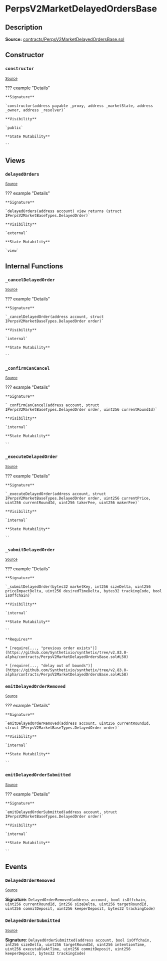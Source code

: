 # PerpsV2MarketDelayedOrdersBase

## Description

**Source:** [contracts/PerpsV2MarketDelayedOrdersBase.sol](https://github.com/Synthetixio/synthetix/tree/v2.83.0-alpha/contracts/PerpsV2MarketDelayedOrdersBase.sol)

## Constructor

### `constructor`

<sub>[Source](https://github.com/Synthetixio/synthetix/tree/v2.83.0-alpha/contracts/PerpsV2MarketDelayedOrdersBase.sol#L28)</sub>

??? example "Details"

    **Signature**

    `constructor(address payable _proxy, address _marketState, address _owner, address _resolver)`

    **Visibility**

    `public`

    **State Mutability**

    ``

## Views

### `delayedOrders`

<sub>[Source](https://github.com/Synthetixio/synthetix/tree/v2.83.0-alpha/contracts/PerpsV2MarketDelayedOrdersBase.sol#L35)</sub>

??? example "Details"

    **Signature**

    `delayedOrders(address account) view returns (struct IPerpsV2MarketBaseTypes.DelayedOrder)`

    **Visibility**

    `external`

    **State Mutability**

    `view`

## Internal Functions

### `_cancelDelayedOrder`

<sub>[Source](https://github.com/Synthetixio/synthetix/tree/v2.83.0-alpha/contracts/PerpsV2MarketDelayedOrdersBase.sol#L130)</sub>

??? example "Details"

    **Signature**

    `_cancelDelayedOrder(address account, struct IPerpsV2MarketBaseTypes.DelayedOrder order)`

    **Visibility**

    `internal`

    **State Mutability**

    ``

### `_confirmCanCancel`

<sub>[Source](https://github.com/Synthetixio/synthetix/tree/v2.83.0-alpha/contracts/PerpsV2MarketDelayedOrdersBase.sol#L211)</sub>

??? example "Details"

    **Signature**

    `_confirmCanCancel(address account, struct IPerpsV2MarketBaseTypes.DelayedOrder order, uint256 currentRoundId)`

    **Visibility**

    `internal`

    **State Mutability**

    ``

### `_executeDelayedOrder`

<sub>[Source](https://github.com/Synthetixio/synthetix/tree/v2.83.0-alpha/contracts/PerpsV2MarketDelayedOrdersBase.sol#L160)</sub>

??? example "Details"

    **Signature**

    `_executeDelayedOrder(address account, struct IPerpsV2MarketBaseTypes.DelayedOrder order, uint256 currentPrice, uint256 currentRoundId, uint256 takerFee, uint256 makerFee)`

    **Visibility**

    `internal`

    **State Mutability**

    ``

### `_submitDelayedOrder`

<sub>[Source](https://github.com/Synthetixio/synthetix/tree/v2.83.0-alpha/contracts/PerpsV2MarketDelayedOrdersBase.sol#L41)</sub>

??? example "Details"

    **Signature**

    `_submitDelayedOrder(bytes32 marketKey, int256 sizeDelta, uint256 priceImpactDelta, uint256 desiredTimeDelta, bytes32 trackingCode, bool isOffchain)`

    **Visibility**

    `internal`

    **State Mutability**

    ``

    **Requires**

    * [require(..., "previous order exists")](https://github.com/Synthetixio/synthetix/tree/v2.83.0-alpha/contracts/PerpsV2MarketDelayedOrdersBase.sol#L50)

    * [require(..., "delay out of bounds")](https://github.com/Synthetixio/synthetix/tree/v2.83.0-alpha/contracts/PerpsV2MarketDelayedOrdersBase.sol#L58)

### `emitDelayedOrderRemoved`

<sub>[Source](https://github.com/Synthetixio/synthetix/tree/v2.83.0-alpha/contracts/PerpsV2MarketDelayedOrdersBase.sol#L265)</sub>

??? example "Details"

    **Signature**

    `emitDelayedOrderRemoved(address account, uint256 currentRoundId, struct IPerpsV2MarketBaseTypes.DelayedOrder order)`

    **Visibility**

    `internal`

    **State Mutability**

    ``

### `emitDelayedOrderSubmitted`

<sub>[Source](https://github.com/Synthetixio/synthetix/tree/v2.83.0-alpha/contracts/PerpsV2MarketDelayedOrdersBase.sol#L232)</sub>

??? example "Details"

    **Signature**

    `emitDelayedOrderSubmitted(address account, struct IPerpsV2MarketBaseTypes.DelayedOrder order)`

    **Visibility**

    `internal`

    **State Mutability**

    ``

## Events

### `DelayedOrderRemoved`

<sub>[Source](https://github.com/Synthetixio/synthetix/tree/v2.83.0-alpha/contracts/PerpsV2MarketDelayedOrdersBase.sol#L252)</sub>

**Signature**: `DelayedOrderRemoved(address account, bool isOffchain, uint256 currentRoundId, int256 sizeDelta, uint256 targetRoundId, uint256 commitDeposit, uint256 keeperDeposit, bytes32 trackingCode)`

### `DelayedOrderSubmitted`

<sub>[Source](https://github.com/Synthetixio/synthetix/tree/v2.83.0-alpha/contracts/PerpsV2MarketDelayedOrdersBase.sol#L218)</sub>

**Signature**: `DelayedOrderSubmitted(address account, bool isOffchain, int256 sizeDelta, uint256 targetRoundId, uint256 intentionTime, uint256 executableAtTime, uint256 commitDeposit, uint256 keeperDeposit, bytes32 trackingCode)`
